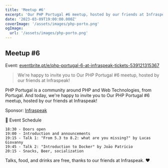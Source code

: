 ```yaml
---
title: 'Meetup #6'
excerpt: 'Our PHP Portugal #6 meetup, hosted by our friends at Infraspeak!'
date: '2023-03-09T19:00:00.000Z'
coverImage: '/assets/images/php-porto.png'
ogImage:
  url: '/assets/images/php-porto.png'
---
```


## Meetup #6

Event: [eventbrite.pt/e/php-portugal-6-at-infraspeak-tickets-539121315367](https://www.eventbrite.pt/e/php-portugal-6-at-infraspeak-tickets-539121315367)

> We're happy to invite you to Our PHP Portugal #6 meetup, hosted by our friends at Infraspeak!

PHP Portugal is a community around PHP and Web Technologies, from Portugal. And today, we're happy to invite you to Our PHP Portugal #6 meetup, hosted by our friends at Infraspeak!

Sponsor: [Infraspeak](https://infraspeak.com/pt-pt)

📆 Event Schedule

    18:30 - Doors open
    19:00 - Introduction and announcements
    19:15 - Talk 1: "From 5.3 to 8.2: what are you missing?" by Lucas Giovanny
    19:45 - Talk 2: "Introduction to Docker" by Joāo Patrício
    20:15 - Snacks, Beer, socialization

Talks, food, and drinks are free, thanks to our friends at Infraspeak. ❤️
